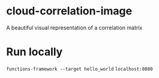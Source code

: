 # cloud-correlation-image
A beautiful visual representation of a correlation matrix 

# Run locally
`functions-framework --target hello_world`
`localhost:8080`